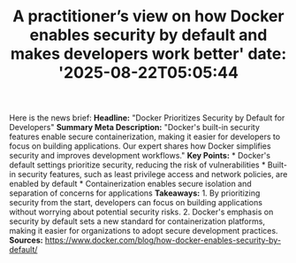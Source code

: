 ﻿---
title: "A practitioner’s view on how Docker enables security by default and makes developers work better'
date: '2025-08-22T05:05:44"
category: "Markets"
summary: ""
slug: "a practitioners view on how docker enables security by defau"
source_urls:
  - "https://www.docker.com/blog/how-docker-enables-security-by-default/"
seo:
  title: "A practitioner’s view on how Docker enables security by default and makes developers work better | Hash n Hedge'
  description: '"
  keywords: ["news", "markets", "brief"]
---
Here is the news brief:  **Headline:** "Docker Prioritizes Security by Default for Developers"  **Summary Meta Description:** "Docker's built-in security features enable secure containerization, making it easier for developers to focus on building applications. Our expert shares how Docker simplifies security and improves development workflows."  **Key Points:**  * Docker's default settings prioritize security, reducing the risk of vulnerabilities * Built-in security features, such as least privilege access and network policies, are enabled by default * Containerization enables secure isolation and separation of concerns for applications  **Takeaways:**  1. By prioritizing security from the start, developers can focus on building applications without worrying about potential security risks. 2. Docker's emphasis on security by default sets a new standard for containerization platforms, making it easier for organizations to adopt secure development practices.  **Sources:** https://www.docker.com/blog/how-docker-enables-security-by-default/ 
